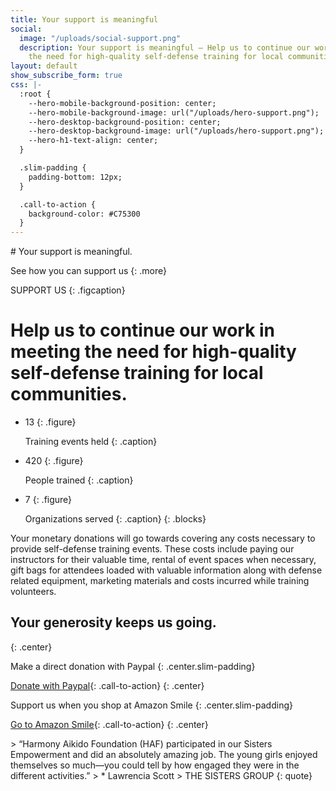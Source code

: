 ```yaml
---
title: Your support is meaningful
social:
  image: "/uploads/social-support.png"
  description: Your support is meaningful – Help us to continue our work in meeting
    the need for high-quality self-defense training for local communities.
layout: default
show_subscribe_form: true
css: |-
  :root {
    --hero-mobile-background-position: center;
    --hero-mobile-background-image: url("/uploads/hero-support.png");
    --hero-desktop-background-position: center;
    --hero-desktop-background-image: url("/uploads/hero-support.png");
    --hero-h1-text-align: center;
  }

  .slim-padding {
    padding-bottom: 12px;
  }

  .call-to-action {
    background-color: #C75300
  }
---
```


<section class="hero">
# Your support is meaningful.

See how you can support us
{: .more}
</section>

SUPPORT US
{: .figcaption}

# Help us to continue our work in meeting the need for high-quality self-defense training for local communities.

<section class="numbers">

* 13
  {: .figure}

  Training events held
  {: .caption}

* 420
  {: .figure}

  People trained
  {: .caption}

* 7
  {: .figure}

  Organizations served
  {: .caption}
{: .blocks}
</section>

Your monetary donations will go towards covering any costs necessary to provide self-defense training events. These costs include paying our instructors for their valuable time, rental of event spaces when necessary, gift bags for attendees loaded with valuable information along with defense related equipment, marketing materials and costs incurred while training volunteers. 

## Your generosity keeps us going.
{: .center}

Make a direct donation with Paypal
{: .center.slim-padding}

[Donate with Paypal](https://paypal.me/hafusa){: .call-to-action}
{: .center}

Support us when you shop at Amazon Smile
{: .center.slim-padding}

[Go to Amazon Smile](http://bit.ly/haf-amazon){: .call-to-action}
{: .center}

<section class="hero social-proof no-padding">
> “Harmony Aikido Foundation (HAF) participated in our Sisters Empowerment and did an absolutely amazing job. The young girls enjoyed themselves so much—you could tell by how engaged they were in the different activities.”
> * Lawrencia Scott
    > THE SISTERS GROUP
{: quote}
</section>
<section class="hero image-only" style="background-image: url('/uploads/hero-support-footer.png')">
</section>